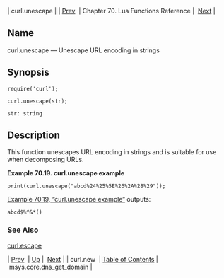 | curl.unescape |
| [Prev](lua.ref.curl.new)  | Chapter 70. Lua Functions Reference |  [Next](lua.ref.msys.core.dns_get_domain) |

<a name="lua.ref.curl.unescape"></a>
## Name

curl.unescape — Unescape URL encoding in strings

<a name="idp15677040"></a>
## Synopsis

`require('curl');`

`curl.unescape(str);`

`str: string`<a name="idp15680720"></a>
## Description

This function unescapes URL encoding in strings and is suitable for use when decomposing URLs.

<a name="lua.ref.curl.unescape.example"></a>

**Example 70.19. curl.unescape example**

`print(curl.unescape("abcd%24%25%5E%26%2A%28%29"));`

[Example 70.19, “curl.unescape example”](lua.ref.curl.unescape#lua.ref.curl.unescape.example "Example 70.19. curl.unescape example") outputs:

`abcd$%^&*()`<a name="idp15686032"></a>
### See Also

[curl.escape](lua.ref.curl.escape "curl.escape")

| [Prev](lua.ref.curl.new)  | [Up](lua.function.details) |  [Next](lua.ref.msys.core.dns_get_domain) |
| curl.new  | [Table of Contents](index) |  msys.core.dns_get_domain |

